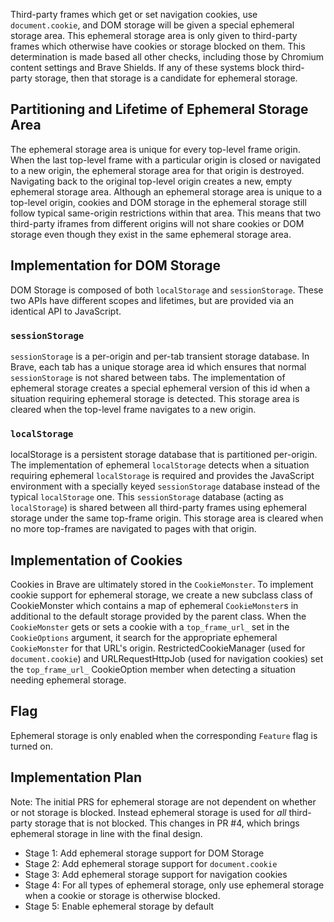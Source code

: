
Third-party frames which get or set navigation cookies, use `document.cookie`,
and DOM storage will be given a special ephemeral storage area. This ephemeral
storage area is only given to third-party frames which otherwise have cookies
or storage blocked on them. This determination is made based all other checks,
including those by Chromium content settings and Brave Shields. If any of these
systems block third-party storage, then that storage is a candidate for
ephemeral storage.

## Partitioning and Lifetime of Ephemeral Storage Area

The ephemeral storage area is unique for every top-level frame origin. When
the last top-level frame with a particular origin is closed or navigated to a new
origin, the ephemeral storage area for that origin is destroyed. Navigating
back to the original top-level origin creates a new, empty ephemeral storage
area.  Although an ephemeral storage area is unique to a top-level origin,
cookies and DOM storage in the ephemeral storage still follow typical
same-origin restrictions within that area. This means that two third-party
iframes from different origins will not share cookies or DOM storage even
though they exist in the same ephemeral storage area.

## Implementation for DOM Storage

DOM Storage is composed of both `localStorage` and `sessionStorage`. These
two APIs have different scopes and lifetimes, but are provided via an
identical API to JavaScript.

### `sessionStorage`

`sessionStorage` is a per-origin and per-tab transient storage database. In
Brave, each tab has a unique storage area id which ensures that normal
`sessionStorage` is not shared between tabs. The implementation of ephemeral
storage creates a special ephemeral version of this id when a situation
requiring ephemeral storage is detected. This storage area is cleared when the
top-level frame navigates to a new origin.

### `localStorage`

localStorage is a persistent storage database that is partitioned per-origin.
The implementation of ephemeral `localStorage` detects when a situation requiring
ephemeral `localStorage` is required and provides the JavaScript environment with
a specially keyed `sessionStorage` database instead of the typical `localStorage`
one. This `sessionStorage` database (acting as `localStorage`) is shared between
all third-party frames using ephemeral storage under the same top-frame origin.
This storage area is cleared when no more top-frames are navigated to
pages with that origin.

## Implementation of Cookies

Cookies in Brave are ultimately stored in the `CookieMonster`. To implement cookie
support for ephemeral storage, we create a new subclass class of CookieMonster
which contains a map of ephemeral `CookieMonster`s in additional to the default
storage provided by the parent class. When the `CookieMonster` gets or sets a
cookie with a `top_frame_url_` set in the `CookieOptions` argument, it search for the
appropriate ephemeral `CookieMonster` for that URL's origin. RestrictedCookieManager
(used for `document.cookie`) and URLRequestHttpJob (used for navigation cookies)
set the `top_frame_url_` CookieOption member when detecting a situation needing
ephemeral storage.

## Flag

Ephemeral storage is only enabled when the corresponding `Feature` flag is turned
on.

## Implementation Plan

Note: The initial PRS for ephemeral storage are not dependent on whether or not
storage is blocked. Instead ephemeral storage is used for *all* third-party
storage that is not blocked. This changes in PR #4, which brings ephemeral
storage in line with the final design.

* Stage 1: Add ephemeral storage support for DOM Storage
* Stage 2: Add ephemeral storage support for `document.cookie`
* Stage 3: Add ephemeral storage support for navigation cookies
* Stage 4: For all types of ephemeral storage, only use ephemeral storage when a cookie or storage is otherwise blocked.
* Stage 5: Enable ephemeral storage by default

